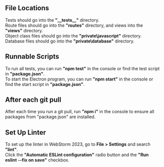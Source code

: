 ## File Locations
Tests should go into the __"\_\_tests\_\_"__ directory.  
Route files should go into the __"routes"__ directory, and views into the __"views"__ directory.  
Object class files should go into the __"private\\javascript"__ directory.  
Database files should go into the __"private\\database"__ directory.

## Runnable Scripts
To run all tests, you can run __"npm test"__ in the console or find the test script in __"package.json"__.  
To start the Electron program, you can run __"npm start"__ in the console or find the start script in __"package.json"__.

## After each git pull
After each time you run a git pull, run __"npm i"__ in the console to ensure all packages from "package.json" are installed.  

## Set Up Linter
To set up the linter in WebStorm 2023, go to __File > Settings__ and search __"lint"__.  
Click the __"Automatic ESLint configuration"__ radio button and the __"Run eslint --fix on save"__ checkbox.